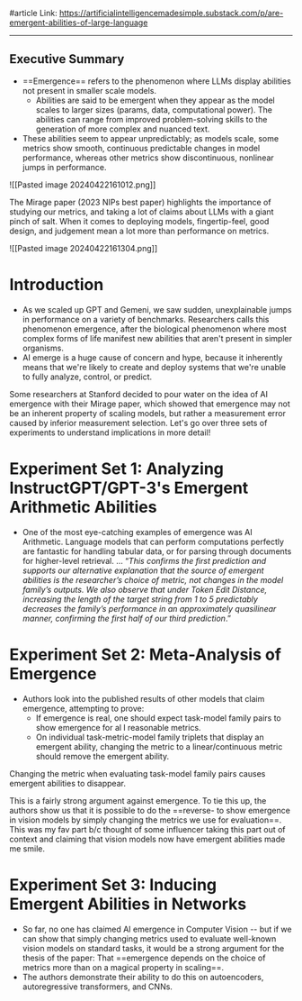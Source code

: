 #article 
Link: https://artificialintelligencemadesimple.substack.com/p/are-emergent-abilities-of-large-language

------


## Executive Summary
- ==Emergence== refers to the phenomenon where LLMs display abilities not present in smaller scale models.
	- Abilities are said to be emergent when they appear as the model scales to larger sizes (params, data, computational power). The abilities can range from improved problem-solving skills to the generation of more complex and nuanced text.
- These abilities seem to appear unpredictably; as models scale, some metrics show smooth, continuous predictable changes in model performance, whereas other metrics show discontinuous, nonlinear jumps in performance.

![[Pasted image 20240422161012.png]]

The Mirage paper (2023 NIPs best paper) highlights the importance of studying our metrics, and taking a lot of claims about LLMs with a giant pinch of salt. 
When it comes to deploying models, fingertip-feel, good design, and judgement mean a lot more than performance on metrics.

![[Pasted image 20240422161304.png]]

# Introduction
- As we scaled up GPT and Gemeni, we saw sudden, unexplainable jumps in performance on a variety of benchmarks. Researchers calls this phenomenon emergence, after the biological phenomenon where most complex forms of life manifest new abilities that aren't present in simpler organisms.
- AI emerge is a huge cause of concern and hype, because it inherently means that we're likely to create and deploy systems that we're unable to fully analyze, control, or predict.

Some researchers at Stanford decided to pour water on the idea of AI emergence with their Mirage paper, which showed that emergence may not be an inherent property of scaling models, but rather a measurement error caused by inferior measurement selection.
Let's go over three sets of experiments to understand implications in more detail!

# Experiment Set 1: Analyzing InstructGPT/GPT-3's Emergent Arithmetic Abilities
- One of the most eye-catching examples of emergence was AI Arithmetic. Language models that can perform computations perfectly are fantastic for handling tabular data, or for parsing through documents for higher-level retrieval.
...
“_This confirms the first prediction and supports our alternative explanation that the source of emergent abilities is the researcher’s choice of metric, not changes in the model family’s outputs. We also observe that under Token Edit Distance, increasing the length of the target string from 1 to 5 predictably decreases the family’s performance in an approximately quasilinear manner, confirming the first half of our third prediction_.”

# Experiment Set 2: Meta-Analysis of Emergence
- Authors look into the published results of other models that claim emergence, attempting to prove:
	- If emergence is real, one should expect task-model family pairs to show emergence for al l reasonable metrics.
	- On individual task-metric-model family triplets that display an emergent ability, changing the metric to a linear/continuous metric should remove the emergent ability.

Changing the metric when evaluating task-model family pairs causes emergent abilities to disappear.

This is a fairly strong argument against emergence. To tie this up, the authors show us that it is possible to do the ==reverse- to show emergence in vision models by simply changing the metrics we use for evaluation==. This was my fav part b/c thought of some influencer taking this part out of context and claiming that vision models now have emergent abilities made me smile.

# Experiment Set 3: Inducing Emergent Abilities in Networks
- So far, no one has claimed AI emergence in Computer Vision -- but if we can show that simply changing metrics used to evaluate well-known vision models on standard tasks, it would be a strong argument for the thesis of the paper: That ==emergence depends on the choice of metrics more than on a magical property in scaling==.
- The authors demonstrate their ability to do this on autoencoders, autoregressive transformers, and CNNs.
